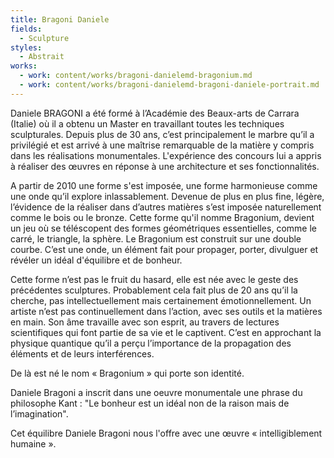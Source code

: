 ```yaml
---
title: Bragoni Daniele
fields:
  - Sculpture
styles:
  - Abstrait
works:
  - work: content/works/bragoni-danielemd-bragonium.md
  - work: content/works/bragoni-danielemd-bragoni-daniele-portrait.md
---
```


Daniele BRAGONI a été formé à l’Académie des Beaux-arts de Carrara (Italie) où il a obtenu un Master en travaillant toutes les techniques sculpturales. Depuis plus de 30 ans, c’est principalement le marbre qu’il a privilégié et est arrivé à une maîtrise remarquable de la matière y compris dans les réalisations monumentales.
L'expérience des concours lui a appris à réaliser des œuvres en réponse à une architecture et ses
fonctionnalités.

A partir de 2010 une forme s'est imposée, une forme harmonieuse comme une onde qu’il explore inlassablement.
Devenue de plus en plus fine, légère, l’évidence de la réaliser dans d’autres matières s’est imposée naturellement comme le bois ou le bronze. Cette forme qu'il nomme Bragonium, devient un jeu où se téléscopent des formes géométriques essentielles, comme le carré, le triangle, la sphère. Le Bragonium est construit sur une double courbe. C’est une onde, un élément fait pour propager, porter, divulguer et révéler un idéal d'équilibre et de bonheur.

Cette forme n’est pas le fruit du hasard, elle est née avec le geste des précédentes sculptures. Probablement cela fait plus de 20 ans qu’il la cherche, pas intellectuellement mais certainement émotionnellement. Un artiste n’est pas continuellement dans l’action, avec ses outils et la matières en main. Son âme travaille avec son esprit, au travers de lectures scientifiques qui font partie de sa vie et le captivent. C’est en approchant la physique quantique qu’il a perçu l’importance de la propagation des éléments et de leurs interférences.

De là est né le nom « Bragonium » qui porte son identité.

Daniele Bragoni a inscrit dans une oeuvre monumentale une phrase du philosophe Kant : "Le bonheur est un idéal non de la raison mais de l’imagination".

Cet équilibre Daniele Bragoni nous l'offre avec une œuvre « intelligiblement humaine ».
